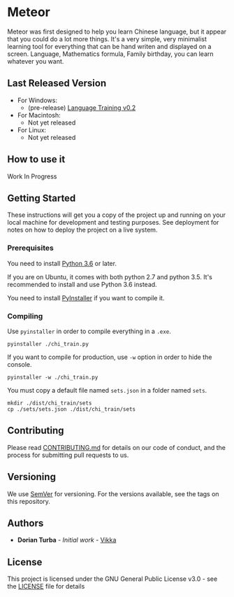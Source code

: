 # Meteor

Meteor was first designed to help you learn Chinese language, but it appear that you could do a lot more things. It's a very simple, very minimalist learning tool for everything that can be hand writen and displayed on a screen. Language, Mathematics formula, Family birthday, you can learn whatever you want.

## Last Released Version

* For Windows: 
    * (pre-release) [Language Training v0.2](https://github.com/Vikka/Meteor/releases/download/v0.2/language_training_v0.2.zip)
* For Macintosh:
    * Not yet released
* For Linux:
    * Not yet released

## How to use it

Work In Progress

## Getting Started

These instructions will get you a copy of the project up and running on your local machine for development and testing purposes. See deployment for notes on how to deploy the project on a live system.

### Prerequisites

You need to install [Python 3.6](https://www.python.org/downloads/) or later.

If you are on Ubuntu, it comes with both python 2.7 and python 3.5. It's recommended to install and use Python 3.6 instead.

You need to install [PyInstaller](https://pyinstaller.readthedocs.io/en/stable/) if you want to compile it.

### Compiling

Use `pyinstaller` in order to compile everything in a `.exe`. 

```
pyinstaller ./chi_train.py
```

If you want to compile for production, use `-w` option in order to hide the console.
```
pyinstaller -w ./chi_train.py
```

You must copy a default file named `sets.json` in a folder named `sets`.

```
mkdir ./dist/chi_train/sets
cp ./sets/sets.json ./dist/chi_train/sets
```

## Contributing

Please read [CONTRIBUTING.md](https://gist.github.com/PurpleBooth/b24679402957c63ec426) for details on our code of conduct, and the process for submitting pull requests to us.

## Versioning

We use [SemVer](http://semver.org/) for versioning. For the versions available, see the tags on this repository.

## Authors

* **Dorian Turba** - *Initial work* - [Vikka](https://github.com/Vikka)

## License

This project is licensed under the GNU General Public License v3.0 - see the [LICENSE](LICENSE) file for details